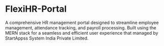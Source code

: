 # FlexiHR-Portal
A comprehensive HR management portal designed to streamline employee management, attendance tracking, and payroll processing. Built using the MERN stack for a seamless and efficient user experience that managed by StartAppss System India Private Limited.
